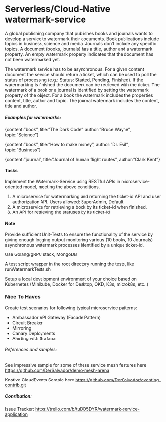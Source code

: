 # Serverless/Cloud-Native watermark-service

A global publishing company that publishes books and journals wants to develop a service to
watermark their documents. Book publications include topics in business, science and media. Journals don’t include any specific topics. A document (books, journals) has a title, author and a watermark property. An empty watermark property indicates that the document has not been watermarked yet.

The watermark service has to be asynchronous. For a given content document the service should return a ticket, which can be used to poll the status of processing (e.g.: Status: Started, Pending, Finished). If the watermarking is finished the document can be retrieved with the ticket. The watermark of a book or a journal is identified by setting the watermark property of the object. For a book the watermark includes the properties content, title, author and topic. The journal watermark includes the content, title and author.

##### Examples for watermarks:
{content:”book”, title:”The Dark Code”, author:”Bruce Wayne”, topic:”Science”}

{content:”book”, title:”How to make money”, author:”Dr. Evil”, topic:”Business”}

{content:”journal”, title:”Journal of human flight routes”, author:”Clark Kent”}

#### Tasks
Implement the Watermark-Service using RESTful APIs in microservice-oriented model, meeting the above conditions.

1. A microservice for watermarking and returning the ticket-id API and user authorization API. Users allowed: SuperAdmin, Default
2. A microservice for retrieving a book by its ticket-id when finished.
3. An API for retrieving the statuses by its ticket-id

#### Note
Provide sufficient Unit-Tests to ensure the functionality of the service by giving enough logging output monitoring various (10 books, 10 Journals)
asynchronous watermark processes identified by a unique ticket-id.

Use Golang/gRPC stack, MongoDB

A test script wrapper in the root directory running the tests, like runWatermarkTests.sh

Setup a local development environment of your choice based on Kubernetes (Minikube, Docker for Desktop, OKD, K3s, microk8s, etc..)

### Nice To Haves:

Create test scenarios for following typical microservice patterns:
- Ambassador API Gateway (Facade Pattern)
- Circuit Breaker
- Mirroring
- Canary Deployments
- Alerting with Grafana

###### References and samples:
See impressive sample for some of these service mesh features here
https://github.com/DerSalvador/demo-mesh-arena

Knative CloudEvents Sample here
https://github.com/DerSalvador/eventing-contrib.git

##### Conribution:
Issue Tracker: https://trello.com/b/tuDO5DYR/watermark-service-application
